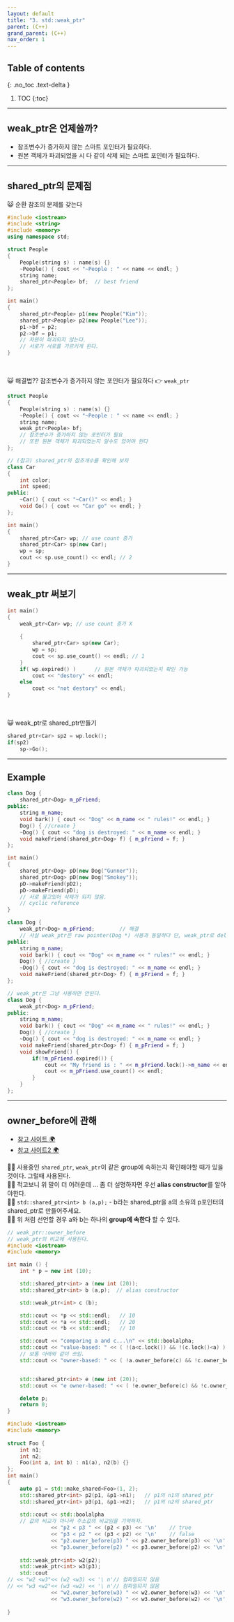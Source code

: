```yaml
---
layout: default
title: "3. std::weak_ptr"
parent: (C++)
grand_parent: (C++)
nav_order: 1
---
```


## Table of contents
{: .no_toc .text-delta }

1. TOC
{:toc}

---

## weak_ptr은 언제쓸까?

* 참조변수가 증가하지 않는 스마트 포인터가 필요하다.
* 원본 객체가 파괴되었을 시 다 같이 삭제 되는 스마트 포인터가 필요하다.

---

## shared_ptr의 문제점

😺 순환 참조의 문제를 갖는다

```cpp
#include <iostream>
#include <string>
#include <memory>
using namespace std;

struct People
{
    People(string s) : name(s) {}
    ~People() { cout << "~People : " << name << endl; }
    string name;
    shared_ptr<People> bf;  // best friend
};

int main()
{
    shared_ptr<People> p1(new People("Kim"));
    shared_ptr<People> p2(new People("Lee"));
    p1->bf = p2;
    p2->bf = p1;
    // 자원이 파괴되지 않는다.
    // 서로가 서로를 가르키게 된다.
}
```

<br>

😺 해결법?? 참조변수가 증가하지 않는 포인터가 필요하다 👉 `weak_ptr`

```cpp
struct People
{
    People(string s) : name(s) {}
    ~People() { cout << "~People : " << name << endl; }
    string name;
    weak_ptr<People> bf;  
    // 참조변수가 증가하지 않는 포인터가 필요
    // 또한 원본 객체가 파괴되었는지 알수도 있어야 한다
};
```

```cpp
// (참고) shared_ptr의 참조개수를 확인해 보자
class Car
{
    int color;
    int speed;
public:
    ~Car() { cout << "~Car()" << endl; }
    void Go() { cout << "Car go" << endl; }
};

int main()
{
    shared_ptr<Car> wp; // use count 증가
    shared_ptr<Car> sp(new Car);
    wp = sp;
    cout << sp.use_count() << endl; // 2
}
```

---

## weak_ptr 써보기

```cpp
int main()
{
    weak_ptr<Car> wp; // use count 증가 X
    
    {
        shared_ptr<Car> sp(new Car);
        wp = sp;
        cout << sp.use_count() << endl; // 1
    }
    if( wp.expired() )      // 원본 객체가 파괴되었는지 확인 가능
        cout << "destory" << endl;
    else
        cout << "not destory" << endl;
}
```

<br>

😺 weak_ptr로 shared_ptr만들기

```cpp
shared_ptr<Car> sp2 = wp.lock();
if(sp2)
    sp->Go();
```

---

## Example

```cpp
class Dog {
    shared_ptr<Dog> m_pFriend;
public:
    string m_name;
    void bark() { cout << "Dog" << m_name << " rules!" << endl; }
    Dog() { //create }
    ~Dog() { cout << "dog is destroyed: " << m_name << endl; }
    void makeFriend(shared_ptr<Dog> f) { m_pFriend = f; }
};

int main()
{
    shared_ptr<Dog> pD(new Dog("Gunner"));
    shared_ptr<Dog> pD(new Dog("Smokey"));
    pD->makeFriend(pD2);
    pD->makeFriend(pD);
    // 서로 물고있어 삭제가 되지 않음.
    // cyclic reference
}
```

```cpp
class Dog {
    weak_ptr<Dog> m_pFriend;        // 해결
    // 사실 weak_ptr은 raw pointer(Dog *) 사용과 동일하다 단, weak_ptr로 delete를 할 수 없다는 점만 다르다
public:
    string m_name;
    void bark() { cout << "Dog" << m_name << " rules!" << endl; }
    Dog() { //create }
    ~Dog() { cout << "dog is destroyed: " << m_name << endl; }
    void makeFriend(shared_ptr<Dog> f) { m_pFriend = f; }
};
```

```cpp
// weak_ptr은 그냥 사용하면 안된다.
class Dog {
    weak_ptr<Dog> m_pFriend;
public:
    string m_name;
    void bark() { cout << "Dog" << m_name << " rules!" << endl; }
    Dog() { //create }
    ~Dog() { cout << "dog is destroyed: " << m_name << endl; }
    void makeFriend(shared_ptr<Dog> f) { m_pFriend = f; }
    void showFriend() {
        if(!m_pFriend.expired()) {
            cout << "My friend is : " << m_pFriend.lock()->m_name << endl;
            cout << m_pFriend.use_count() << endl;
        }
    }
};
```

---

## owner_before에 관해

* [참고 사이트 🌍](https://cplusplus.com/reference/memory/weak_ptr/owner_before/)
* [참고 사이트2 🌍](https://runebook.dev/ko/docs/cpp/memory/shared_ptr/owner_before)

🤷‍♂️ 사용중인 `shared_ptr`, `weak_ptr`이 같은 group에 속하는지 확인해야할 때가 있을것이다. 그럴때 사용된다.<br>
🤷‍♂️ 적고보니 위 말이 더 어려운데 ... 좀 더 설명하자면 우선 **alias constructor**를 알아야한다.<br>
🤷‍♂️ `std::shared_ptr<int> b (a,p);` - b라는 shared_ptr을 a의 소유의 p포인터의 shared_ptr로 만들어주세요.<br>
🤷‍♂️ 위 처럼 선언할 경우 a와 b는 하나의 **group에 속한다** 할 수 있다.

```cpp
// weak_ptr::owner_before
// weak_ptr의 비교에 사용된다.
#include <iostream>
#include <memory>

int main () {
    int * p = new int (10);

    std::shared_ptr<int> a (new int (20));
    std::shared_ptr<int> b (a,p);  // alias constructor

    std::weak_ptr<int> c (b);

    std::cout << *p << std::endl;   // 10
    std::cout << *a << std::endl;   // 20
    std::cout << *b << std::endl;   // 10

    std::cout << "comparing a and c...\n" << std::boolalpha;
    std::cout << "value-based: " << ( !(a<c.lock()) && !(c.lock()<a) ) << '\n';             // false
    // 보통 아래와 같이 쓰임.
    std::cout << "owner-based: " << ( !a.owner_before(c) && !c.owner_before(a) ) << '\n';   // true


    std::shared_ptr<int> e (new int (20));
    std::cout << "e owner-based: " << ( !e.owner_before(c) && !c.owner_before(e) ) << '\n'; // false

    delete p;
    return 0;
}
```

```cpp
#include <iostream>
#include <memory>
 
struct Foo {
    int n1;
    int n2; 
    Foo(int a, int b) : n1(a), n2(b) {}
};
int main()
{   
    auto p1 = std::make_shared<Foo>(1, 2);
    std::shared_ptr<int> p2(p1, &p1->n1);   // p1의 n1의 shared_ptr
    std::shared_ptr<int> p3(p1, &p1->n2);   // p1의 n2의 shared_ptr
 
    std::cout << std::boolalpha
    // 값의 비교가 아니라 주소값의 비교임을 기억하자.
              << "p2 < p3 " << (p2 < p3) << '\n'    // true
              << "p3 < p2 " << (p3 < p2) << '\n'    // false
              << "p2.owner_before(p3) " << p2.owner_before(p3) << '\n'  // false
              << "p3.owner_before(p2) " << p3.owner_before(p2) << '\n'; // false
 
    std::weak_ptr<int> w2(p2);
    std::weak_ptr<int> w3(p3);
    std::cout 
// << "w2 <w3"<< (w2 <w3) << '\ n'// 컴파일되지 않음
// << "w3 <w2"<< (w3 <w2) << '\ n'// 컴파일되지 않음
              << "w2.owner_before(w3) " << w2.owner_before(w3) << '\n'  // false
              << "w3.owner_before(w2) " << w3.owner_before(w2) << '\n'; // false
 
}
```